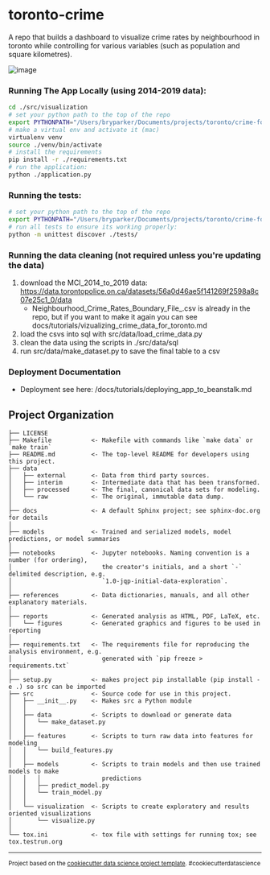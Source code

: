 toronto-crime
==============================

A repo that builds a dashboard to visualize crime rates by neighbourhood in toronto while controlling for various variables (such as population and square kilometres).

![image](https://user-images.githubusercontent.com/12496987/110340448-48cd5d00-7ff7-11eb-9116-936f9e5798e9.png)


### Running The App Locally (using 2014-2019 data):
```sh
cd ./src/visualization
# set your python path to the top of the repo
export PYTHONPATH="/Users/bryparker/Documents/projects/toronto/crime-forecasting"
# make a virtual env and activate it (mac)
virtualenv venv
source ./venv/bin/activate
# install the requirements
pip install -r ./requirements.txt
# run the application:
python ./application.py
```

### Running the tests:
```sh
# set your python path to the top of the repo
export PYTHONPATH="/Users/bryparker/Documents/projects/toronto/crime-forecasting"
# run all tests to ensure its working properly:
python -m unittest discover ./tests/
```

### Running the data cleaning (not required unless you're updating the data)
1. download the MCI_2014_to_2019 data: https://data.torontopolice.on.ca/datasets/56a0d46ae5f141269f2598a8c07e25c1_0/data 
   - Neighbourhood_Crime_Rates_Boundary_File_.csv is already in the repo, but if you want to make it again you can see docs/tutorials/vizualizing_crime_data_for_toronto.md
2. load the csvs into sql with src/data/load_crime_data.py
3. clean the data using the scripts in ./src/data/sql
4. run src/data/make_dataset.py to save the final table to a csv

### Deployment Documentation
- Deployment see here: /docs/tutorials/deploying_app_to_beanstalk.md


Project Organization
------------

    ├── LICENSE
    ├── Makefile           <- Makefile with commands like `make data` or `make train`
    ├── README.md          <- The top-level README for developers using this project.
    ├── data
    │   ├── external       <- Data from third party sources.
    │   ├── interim        <- Intermediate data that has been transformed.
    │   ├── processed      <- The final, canonical data sets for modeling.
    │   └── raw            <- The original, immutable data dump.
    │
    ├── docs               <- A default Sphinx project; see sphinx-doc.org for details
    │
    ├── models             <- Trained and serialized models, model predictions, or model summaries
    │
    ├── notebooks          <- Jupyter notebooks. Naming convention is a number (for ordering),
    │                         the creator's initials, and a short `-` delimited description, e.g.
    │                         `1.0-jqp-initial-data-exploration`.
    │
    ├── references         <- Data dictionaries, manuals, and all other explanatory materials.
    │
    ├── reports            <- Generated analysis as HTML, PDF, LaTeX, etc.
    │   └── figures        <- Generated graphics and figures to be used in reporting
    │
    ├── requirements.txt   <- The requirements file for reproducing the analysis environment, e.g.
    │                         generated with `pip freeze > requirements.txt`
    │
    ├── setup.py           <- makes project pip installable (pip install -e .) so src can be imported
    ├── src                <- Source code for use in this project.
    │   ├── __init__.py    <- Makes src a Python module
    │   │
    │   ├── data           <- Scripts to download or generate data
    │   │   └── make_dataset.py
    │   │
    │   ├── features       <- Scripts to turn raw data into features for modeling
    │   │   └── build_features.py
    │   │
    │   ├── models         <- Scripts to train models and then use trained models to make
    │   │   │                 predictions
    │   │   ├── predict_model.py
    │   │   └── train_model.py
    │   │
    │   └── visualization  <- Scripts to create exploratory and results oriented visualizations
    │       └── visualize.py
    │
    └── tox.ini            <- tox file with settings for running tox; see tox.testrun.org


--------

<p><small>Project based on the <a target="_blank" href="https://drivendata.github.io/cookiecutter-data-science/">cookiecutter data science project template</a>. #cookiecutterdatascience</small></p>
